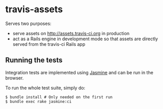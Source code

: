 # travis-assets

Serves two purposes:

* serve assets on http://assets.travis-ci.org in production
* act as a Rails engine in development mode so that assets are directly served from the travis-ci Rails app

## Running the tests

Integration tests are implemented using [Jasmine](http://pivotal.github.com/jasmine) and can be run in the browser.

To run the whole test suite, simply do:

```
$ bundle install # Only needed on the first run
$ bundle exec rake jasmine:ci
```